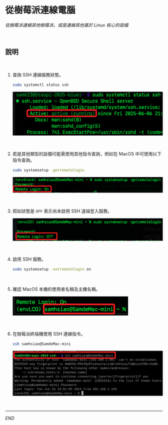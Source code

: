# 從樹莓派連線電腦

_從樹莓派連線其他樹莓派，或是連線其他基於 Linux 核心的設備_

<br>

## 說明

<br>

1. 查詢 SSH 連線服務狀態。

    ```bash
    sudo systemctl status ssh
    ```

    ![](images/img_56.png)

<br>

2. 若是其他類型的設備可能需使用其他指令查詢，例如在 MacOS 中可使用以下指令查詢。

    ```bash
    sudo systemsetup -getremotelogin
    ```

    ![](images/img_55.png)

<br>

3. 假如狀態是 `OFF` 表示尚未啟用 SSH 遠端登入服務。

    ![](images/img_01.png)

<br>

4. 啟用 SSH 服務。

    ```bash
    sudo systemsetup -setremotelogin on
    ```

<br>

5. 確認 MacOS 本機的使用者名稱及主機名稱。

    ![](images/img_02.png)

<br>

6. 在樹莓派終端機使用 SSH 連線指令。

    ```bash
    ssh samhsiao@SamdeMac-mini
    ```

    ![](images/img_03.png)

<br>

___

_END_
